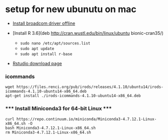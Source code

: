 # setup for new ubunutu on mac

- [Install broadcom driver offline](https://askubuntu.com/questions/730799/installing-firmware-b43-installer-offline/730813#730813)

- [Install R 3.6](deb http://cran.wustl.edu/bin/linux/ubuntu bionic-cran35/)
  + `sudo nano /etc/apt/sources.list`
  + `sudo apt update`
  + `sudo apt install r-base`

- [Rstudio download page](https://rstudio.com/products/rstudio/download/#download)


### icommands
```
wget https://files.renci.org/pub/irods/releases/4.1.10/ubuntu14/irods-icommands-4.1.10-ubuntu14-x86_64.deb
apt-get install ./irods-icommands-4.1.10-ubuntu14-x86_64.deb
```

### *** Install Miniconda3 for 64-bit Linux ***
```
curl https://repo.continuum.io/miniconda/Miniconda3-4.7.12.1-Linux-x86_64.sh -O
bash Miniconda3-4.7.12.1-Linux-x86_64.sh
rm Miniconda3-4.7.12.1-Linux-x86_64.sh
```
